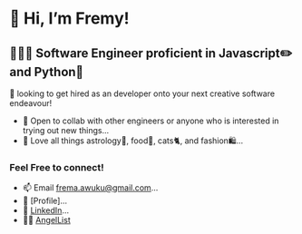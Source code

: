 # 👋 Hi, I’m Fremy!

## 👩🏿‍💻 Software Engineer proficient in Javascript✏️ and Python🐍
👀 looking to get hired as an developer onto your next creative software endeavour!
* 🌱 Open to collab with other engineers or anyone who is interested in trying out new things...
* 💞️ Love all things astrology🔮, food🍣, cats🐈, and fashion🛍...

### Feel Free to connect! 
* 📫 Email [frema.awuku@gmail.com](mailto:frema.awuku@gmail.com)...
* 👤 [Profile]...
* 👥 [LinkedIn](https://www.linkedin.com/in/frema-awuku/)...
* 👼🏿 [AngelList](https://angel.co/u/frema-awuku)


<!---
FremaAwuku/FremaAwuku is a ✨ special ✨ repository because its `README.md` (this file) appears on your GitHub profile.
You can click the Preview link to take a look at your changes.
--->
